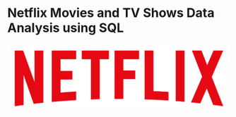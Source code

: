 # Netflix Movies and TV Shows Data Analysis using SQL
![Netflix logo](https://github.com/Saneeth999/Netflix_sql_project/blob/main/nexflix%20logo.png)
